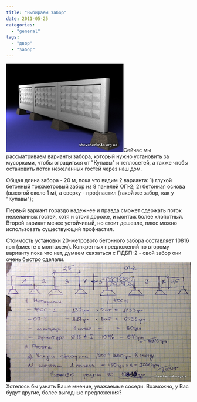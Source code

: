 ```yaml
---
title: "Выбираем забор"
date: 2011-05-25
categories: 
  - "general"
tags: 
  - "двор"
  - "забор"
---
```


![Бетонный забор Бровары](/wp-content/uploads/2011/05/beton.jpg "Бетонный забор Бровары")Сейчас мы рассматриваем варианты забора, который нужно установить за мусорками, чтобы оградиться от "Купавы" и теплосетей, а также чтобы остановить поток нежеланных гостей через наш дом.

Общая длина забора - 20 м, пока что видим 2 варианта: 1) глухой бетонный трехметровый забор из 8 панелей ОП-2; 2) бетонная основа (высотой около 1 м), а сверху - профнастил (такой же забор, как у "Купавы");

Первый вариант гораздо надежнее и правда сможет сдержать поток нежеланных гостей, хотя и стоит дороже, и монтаж более хлопотный. Второй вариант менее устойчивый, но стоит дешевле, плюс можно использовать существующий профнастил.

Стоимость установки <!--more-->20-метрового бетонного забора составляет 10816 грн (вместе с монтажем). Конкретных предложений по второму варианту пока что нет, думаем связаться с ПДБП-2 - свой забор они очень быстро сделали. [![Забор (смета)](/wp-content/uploads/2011/05/zabor.jpg "Забор (смета)")](/wp-content/uploads/2011/05/zabor.JPG) Хотелось бы узнать Ваше мнение, уважаемые соседи. Возможно, у Вас будут другие, более выгодные предложения?
